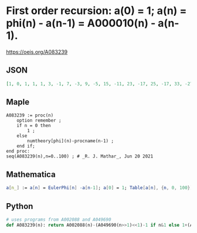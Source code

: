 # First order recursion: a\(0\) \= 1; a\(n\) \= phi\(n\) \- a\(n\-1\) \= A000010\(n\) \- a\(n\-1\)\.
https://oeis.org/A083239
## JSON
```JSON
[1, 0, 1, 1, 1, 3, -1, 7, -3, 9, -5, 15, -11, 23, -17, 25, -17, 33, -27, 45, -37, 49, -39, 61, -53, 73, -61, 79, -67, 95, -87, 117, -101, 121, -105, 129, -117, 153, -135, 159, -143, 183, -171, 213, -193, 217, -195, 241, -225, 267, -247, 279, -255, 307, -289, 329, -305, 341, -313, 371, -355, 415, -385, 421, -389, 437, -417]
```
## Maple
```Maple
A083239 := proc(n)
    option remember ;
    if n = 0 then
        1 ;
    else
        numtheory[phi](n)-procname(n-1) ;
    end if;
end proc:
seq(A083239(n),n=0..100) ; # _R. J. Mathar_, Jun 20 2021
```
## Mathematica
```Mathematica
a[n_] := a[n] = EulerPhi[n] -a[n-1]; a[0] = 1; Table[a[n], {n, 0, 100}]
```
## Python
```Python
# uses programs from A002088 and A049690
def A083239(n): return A002088(n)-(A049690(n>>1)<<1)-1 if n&1 else 1+(A049690(n>>1)<<1)-A002088(n) # _Chai Wah Wu_, Aug 04 2024
```
